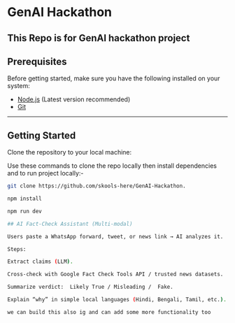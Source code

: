 #  GenAI Hackathon

This Repo is for GenAI hackathon project
---

##  Prerequisites

Before getting started, make sure you have the following installed on your system:

- [Node.js](https://nodejs.org/) (Latest  version recommended)
- [Git](https://git-scm.com/)

---

##  Getting Started

Clone the repository to your local machine:

Use these commands to clone the repo locally then install dependencies and to run project locally:-
```bash
git clone https://github.com/skools-here/GenAI-Hackathon.

npm install

npm run dev

## AI Fact-Check Assistant (Multi-modal)

Users paste a WhatsApp forward, tweet, or news link → AI analyzes it.

Steps:

Extract claims (LLM).

Cross-check with Google Fact Check Tools API / trusted news datasets.

Summarize verdict:  Likely True / Misleading /  Fake.

Explain “why” in simple local languages (Hindi, Bengali, Tamil, etc.).

we can build this also ig and can add some more functionality too
